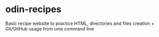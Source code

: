 # odin-recipes
Basic recipe website to practice HTML, directories and files creation + Git/GitHub usage from unix command line
